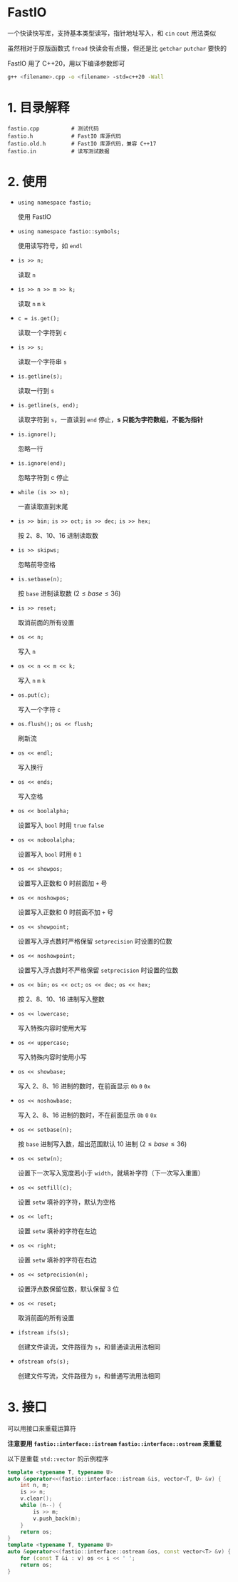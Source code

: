 # FastIO

一个快读快写库，支持基本类型读写，指针地址写入，和 `cin` `cout` 用法类似

虽然相对于原版函数式 `fread` 快读会有点慢，但还是比 `getchar` `putchar` 要快的

FastIO 用了 C++20，用以下编译参数即可

```bash
g++ <filename>.cpp -o <filename> -std=c++20 -Wall
```

# 1. 目录解释

```
fastio.cpp          # 测试代码
fastio.h            # FastIO 库源代码
fastio.old.h        # FastIO 库源代码，兼容 C++17
fastio.in           # 读写测试数据
```

# 2. 使用

-   `using namespace fastio;`

    使用 FastIO

-   `using namespace fastio::symbols;`

    使用读写符号，如 `endl`

-   `is >> n;`

    读取 `n`

-   `is >> n >> m >> k;`

    读取 `n` `m` `k`

-   `c = is.get();`

    读取一个字符到 `c`

-   `is >> s;`

    读取一个字符串 `s`

-   `is.getline(s);`

    读取一行到 `s`

-   `is.getline(s, end);`

    读取字符到 `s`，一直读到 `end` 停止，**s 只能为字符数组，不能为指针**

-   `is.ignore();`

    忽略一行

-   `is.ignore(end);`

    忽略字符到 c 停止

-   `while (is >> n);`

    一直读取直到末尾

-   `is >> bin;` `is >> oct;` `is >> dec;` `is >> hex;`

    按 2、8、10、16 进制读取数

-   `is >> skipws;`

    忽略前导空格

-   `is.setbase(n);`

    按 `base` 进制读取数 $(2 \le base \le 36)$

-   `is >> reset;`

    取消前面的所有设置

-   `os << n;`

    写入 `n`

-   `os << n << m << k;`

    写入 `n` `m` `k`

-   `os.put(c);`

    写入一个字符 `c`

-   `os.flush();` `os << flush;`

    刷新流

-   `os << endl;`

    写入换行

-   `os << ends;`

    写入空格

-   `os << boolalpha;`

    设置写入 `bool` 时用 `true` `false`

-   `os << noboolalpha;`

    设置写入 `bool` 时用 `0` `1`

-   `os << showpos;`

    设置写入正数和 0 时前面加 `+` 号

-   `os << noshowpos;`

    设置写入正数和 0 时前面不加 `+` 号

-   `os << showpoint;`

    设置写入浮点数时严格保留 `setprecision` 时设置的位数

-   `os << noshowpoint;`

    设置写入浮点数时不严格保留 `setprecision` 时设置的位数

-   `os << bin;` `os << oct;` `os << dec;` `os << hex;`

    按 2、8、10、16 进制写入整数

-   `os << lowercase;`

    写入特殊内容时使用大写

-   `os << uppercase;`

    写入特殊内容时使用小写

-   `os << showbase;`

    写入 2、8、16 进制的数时，在前面显示 `0b` `0` `0x`

-   `os << noshowbase;`

    写入 2、8、16 进制的数时，不在前面显示 `0b` `0` `0x`

-   `os << setbase(n);`

    按 `base` 进制写入数，超出范围默认 10 进制 $(2 \le base \le 36)$

-   `os << setw(n);`

    设置下一次写入宽度若小于 `width`，就填补字符（下一次写入重置）

-   `os << setfill(c);`

    设置 `setw` 填补的字符，默认为空格

-   `os << left;`

    设置 `setw` 填补的字符在左边

-   `os << right;`

    设置 `setw` 填补的字符在右边

-   `os << setprecision(n);`

    设置浮点数保留位数，默认保留 3 位

-   `os << reset;`

    取消前面的所有设置

-   `ifstream ifs(s);`

    创建文件读流，文件路径为 `s`，和普通读流用法相同

-   `ofstream ofs(s);`

    创建文件写流，文件路径为 `s`，和普通写流用法相同

# 3. 接口

可以用接口来重载运算符

**注意要用 `fastio::interface::istream` `fastio::interface::ostream` 来重载**

以下是重载 `std::vector` 的示例程序

```cpp
template <typename T, typename U>
auto &operator<<(fastio::interface::istream &is, vector<T, U> &v) {
    int n, m;
    is >> n;
    v.clear();
    while (n--) {
        is >> m;
        v.push_back(m);
    }
    return os;
}
template <typename T, typename U>
auto &operator<<(fastio::interface::ostream &os, const vector<T> &v) {
    for (const T &i : v) os << i << ' ';
    return os;
}
```
